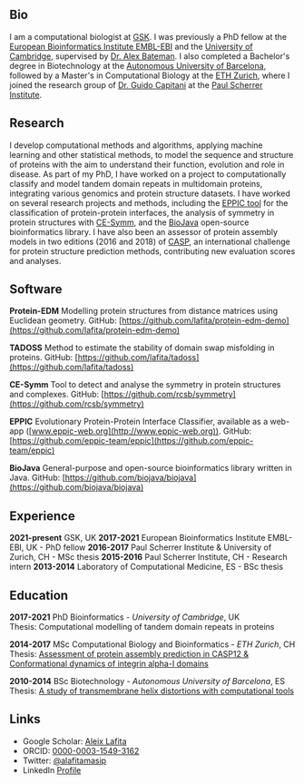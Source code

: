 
## Bio

I am a computational biologist at [GSK](https://www.gsk.com).
I was previously a PhD fellow at the [European Bioinformatics Institute EMBL-EBI](https://www.ebi.ac.uk/) and the [University of Cambridge](https://www.cam.ac.uk), supervised by [Dr. Alex Bateman](https://www.ebi.ac.uk/research/bateman).
I also completed a Bachelor's degree in Biotechnology at the [Autonomous University of Barcelona](https://www.uab.cat/en/), followed by a Master's in Computational Biology at the [ETH Zurich](https://ethz.ch), where I joined the research group of [Dr. Guido Capitani](https://www.psi.ch/en/lbr/guido-capitani-1970-2017) at the [Paul Scherrer Institute](https://www.psi.ch).

## Research

I develop computational methods and algorithms, applying machine learning and other statistical methods, to model the sequence and structure of proteins with the aim to understand their function, evolution and role in disease.
As part of my PhD, I have worked on a project to computationally classify and model tandem domain repeats in multidomain proteins, integrating various genomics and protein structure datasets. 
I have worked on several research projects and methods, including the [EPPIC tool](http://www.eppic-web.org/ewui/) for the classification of protein-protein interfaces, the analysis of symmetry in protein structures with [CE-Symm](https://github.com/rcsb/symmetry), and the [BioJava](https://biojava.org/) open-source bioinformatics library. 
I have also been an assessor of protein assembly models in two editions (2016 and 2018) of [CASP](https://predictioncenter.org/index.cgi?page=assessors_list), an international challenge for protein structure prediction methods, contributing new evaluation scores and analyses.

## Software

**Protein-EDM** Modelling protein structures from distance matrices using Euclidean geometry. GitHub: [https://github.com/lafita/protein-edm-demo](https://github.com/lafita/protein-edm-demo)

**TADOSS** Method to estimate the stability of domain swap misfolding in proteins. GitHub: [https://github.com/lafita/tadoss](https://github.com/lafita/tadoss)

**CE-Symm** Tool to detect and analyse the symmetry in protein structures and complexes. GitHub: [https://github.com/rcsb/symmetry](https://github.com/rcsb/symmetry)

**EPPIC** Evolutionary Protein-Protein Interface Classifier, available as a web-app ([www.eppic-web.org](http://www.eppic-web.org)). GitHub: [https://github.com/eppic-team/eppic](https://github.com/eppic-team/eppic)

**BioJava** General-purpose and open-source bioinformatics library written in Java. GitHub: [https://github.com/biojava/biojava](https://github.com/biojava/biojava)

## Experience

**2021-present** GSK, UK
**2017-2021** European Bioinformatics Institute EMBL-EBI, UK - PhD fellow
**2016-2017** Paul Scherrer Institute & University of Zurich, CH - MSc thesis
**2015-2016** Paul Scherrer Institute, CH - Research intern
**2013-2014** Laboratory of Computational Medicine, ES - BSc thesis

## Education

**2017-2021** PhD Bioinformatics - *University of Cambridge*, UK  
Thesis: Computational modelling of tandem domain repeats in proteins

**2014-2017** MSc Computational Biology and Bioinformatics - *ETH Zurich*, CH  
Thesis: [Assessment of protein assembly prediction in CASP12 & Conformational dynamics of integrin alpha-I domains](https://doi.org/10.3929/ethz-a-010863273)

**2010-2014** BSc Biotechnology - *Autonomous University of Barcelona*, ES  
Thesis: [A study of transmembrane helix distortions with computational tools](https://ddd.uab.cat/record/119344)

## Links

- Google Scholar: [Aleix Lafita](https://scholar.google.co.uk/citations?user=iOg-7nQAAAAJ&hl)
- ORCID: [0000-0003-1549-3162](https://orcid.org/0000-0003-1549-3162)
- Twitter: [@alafitamasip](https://twitter.com/alafitamasip)
- LinkedIn [Profile](https://www.linkedin.com/in/aleixlafita)

